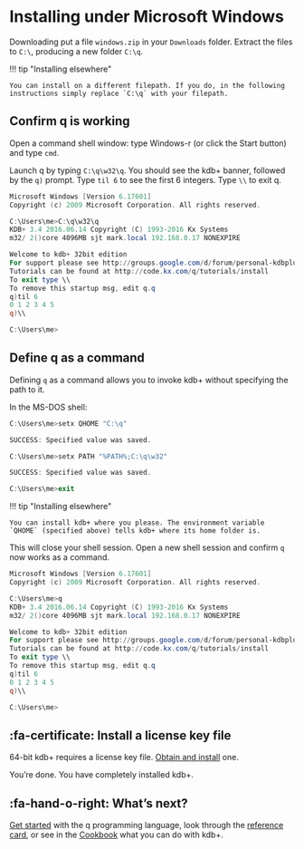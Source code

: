 # <i class="fa fa-windows"></i> Installing under Microsoft Windows



Downloading put a file `windows.zip` in your `Downloads` folder. 
Extract the files to `C:\`, producing a new folder `C:\q`. 

!!! tip "Installing elsewhere"

    You can install on a different filepath. If you do, in the following instructions simply replace `C:\q` with your filepath.


## Confirm q is working

Open a command shell window: type Windows-r (or click the Start button) and type `cmd`.

Launch q by typing `C:\q\w32\q`. You should see the kdb+ banner, followed by the `q)` prompt. Type `til 6` to see the first 6 integers. Type `\\` to exit q.

```powershell
Microsoft Windows [Version 6.17601]
Copyright (c) 2009 Microsoft Corporation. All rights reserved.

C:\Users\me>C:\q\w32\q
KDB+ 3.4 2016.06.14 Copyright (C) 1993-2016 Kx Systems
m32/ 2()core 4096MB sjt mark.local 192.168.0.17 NONEXPIRE

Welcome to kdb+ 32bit edition
For support please see http://groups.google.com/d/forum/personal-kdbplus
Tutorials can be found at http://code.kx.com/q/tutorials/install
To exit type \\
To remove this startup msg, edit q.q
q)til 6
0 1 2 3 4 5
q)\\

C:\Users\me>
```

<!-- ![C:32](img/install_windows_01.png "C:32") -->


## Define q as a command

Defining `q` as a command allows you to invoke kdb+ without specifying the path to it.

In the MS-DOS shell:

```powershell
C:\Users\me>setx QHOME "C:\q"

SUCCESS: Specified value was saved.

C:\Users\me>setx PATH "%PATH%;C:\q\w32"

SUCCESS: Specified value was saved.

C:\Users\me>exit
```

<!-- ![Setting environment variables](img/install_windows_02.png "Setting environment variables") -->

!!! tip "Installing elsewhere"

    You can install kdb+ where you please. The environment variable `QHOME` (specified above) tells kdb+ where its home folder is. 


This will close your shell session. Open a new shell session and confirm `q` now works as a command.

```powershell
Microsoft Windows [Version 6.17601]
Copyright (c) 2009 Microsoft Corporation. All rights reserved.

C:\Users\me>q
KDB+ 3.4 2016.06.14 Copyright (C) 1993-2016 Kx Systems
m32/ 2()core 4096MB sjt mark.local 192.168.0.17 NONEXPIRE

Welcome to kdb+ 32bit edition
For support please see http://groups.google.com/d/forum/personal-kdbplus
Tutorials can be found at http://code.kx.com/q/tutorials/install
To exit type \\
To remove this startup msg, edit q.q
q)til 6
0 1 2 3 4 5
q)\\

C:\Users\me>
```

<!-- ![Confirm q works as a command](img/install_windows_03.png "Confirm q works as a command")
 -->


## :fa-certificate: Install a license key file

64-bit kdb+ requires a license key file.
[Obtain and install](/tutorials/licensing) one.

You’re done. You have completely installed kdb+. 


## :fa-hand-o-right: What’s next?

[Get started](/learn) with the q programming language, look through the [reference card](/ref/card), or see in the [Cookbook](/cookbook)  what you can do with kdb+.



